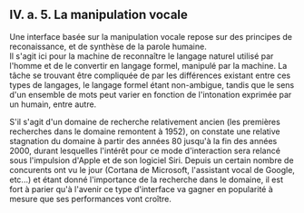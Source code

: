 ## IV. a. 5. La manipulation vocale 

Une interface basée sur la manipulation vocale repose sur des principes de reconaissance, et de synthèse de la parole humaine.  
Il s'agit ici pour la machine de reconnaître le langage naturel utilisé par l'homme et de le convertir en langage formel, manipulé par la machine. La tâche se trouvant être compliquée de par les différences existant entre ces types de langages, le langage formel étant non-ambigue, tandis que le sens d'un ensemble de mots peut varier en fonction de l'intonation exprimée par un humain, entre autre.

S'il s'agit d'un domaine de recherche relativement ancien (les premières recherches dans le domaine remontent à 1952), on constate une relative stagnation du domaine à partir des années 80 jusqu'à la fin des années 2000, durant lesquelles l'intérêt pour ce mode d'interaction sera relancé sous l'impulsion d'Apple et de son logiciel Siri. Depuis un certain nombre de concurents ont vu le jour (Cortana de Microsoft, l'assistant vocal de Google, etc...) et étant donné l'importance de la recherche dans le domaine, il est fort à parier qu'à l'avenir ce type d'interface va gagner en popularité à mesure que ses performances vont croître. 